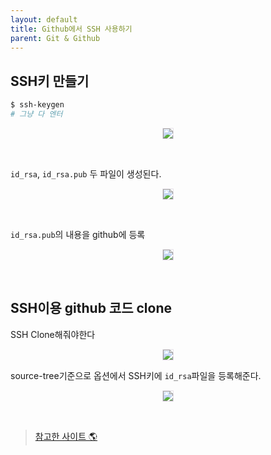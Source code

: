 ```yaml
---
layout: default
title: Github에서 SSH 사용하기
parent: Git & Github
---
```


## SSH키 만들기

```bash
$ ssh-keygen
# 그냥 다 엔터
```

<p align="center">
  <img src="https://taehyungs-programming-blog.github.io/blog/assets/images/git-github/ssh-01.png" style="border-radius:5%;border:1px solid #e6e1e8"/>
</p>

<br>

`id_rsa`, `id_rsa.pub` 두 파일이 생성된다.

<p align="center">
  <img src="https://taehyungs-programming-blog.github.io/blog/assets/images/git-github/ssh-02.png" style="border-radius:5%;border:1px solid #e6e1e8"/>
</p>

<br>

`id_rsa.pub`의 내용을 github에 등록

<p align="center">
  <img src="https://taehyungs-programming-blog.github.io/blog/assets/images/git-github/ssh-03.png" style="border-radius:5%;border:1px solid #e6e1e8"/>
</p>

<br>

## SSH이용 github 코드 clone

SSH Clone해줘야한다

<p align="center">
  <img src="https://taehyungs-programming-blog.github.io/blog/assets/images/git-github/ssh-04.png" style="border-radius:5%;border:1px solid #e6e1e8"/>
</p>

source-tree기준으로 옵션에서 SSH키에 `id_rsa`파일을 등록해준다.

<p align="center">
  <img src="https://taehyungs-programming-blog.github.io/blog/assets/images/git-github/ssh-05.png" style="border-radius:5%;border:1px solid #e6e1e8"/>
</p>


<br>

> [참고한 사이트 🌎](https://brunch.co.kr/@anonymdevoo/10)